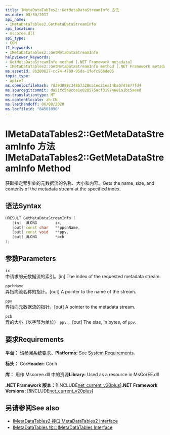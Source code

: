 ```yaml
---
title: IMetaDataTables2::GetMetaDataStreamInfo 方法
ms.date: 03/30/2017
api_name:
- IMetaDataTables2.GetMetaDataStreamInfo
api_location:
- mscoree.dll
api_type:
- COM
f1_keywords:
- IMetaDataTables2::GetMetaDataStreamInfo
helpviewer_keywords:
- GetMetaDataStreamInfo method [.NET Framework metadata]
- IMetaDataTables2::GetMetaDataStreamInfo method [.NET Framework metadata]
ms.assetid: 8b280627-cc74-4789-95da-1fefc966de05
topic_type:
- apiref
ms.openlocfilehash: 7d39d089c348b7320651ed21ea14ba07d7877fd4
ms.sourcegitcommit: da21fc5a8cce1e028575acf31974681a1bc5aeed
ms.translationtype: MT
ms.contentlocale: zh-CN
ms.lasthandoff: 06/08/2020
ms.locfileid: "84501090"
---
```

# <a name="imetadatatables2getmetadatastreaminfo-method"></a><span data-ttu-id="1c0ea-102">IMetaDataTables2::GetMetaDataStreamInfo 方法</span><span class="sxs-lookup"><span data-stu-id="1c0ea-102">IMetaDataTables2::GetMetaDataStreamInfo Method</span></span>
<span data-ttu-id="1c0ea-103">获取指定索引处的元数据流的名称、大小和内容。</span><span class="sxs-lookup"><span data-stu-id="1c0ea-103">Gets the name, size, and contents of the metadata stream at the specified index.</span></span>  
  
## <a name="syntax"></a><span data-ttu-id="1c0ea-104">语法</span><span class="sxs-lookup"><span data-stu-id="1c0ea-104">Syntax</span></span>  
  
```cpp  
HRESULT GetMetaDataStreamInfo (  
   [in]  ULONG        ix,  
   [out] const char   **ppchName,  
   [out] const void   **ppv,  
   [out] ULONG        *pcb  
);  
```  
  
## <a name="parameters"></a><span data-ttu-id="1c0ea-105">参数</span><span class="sxs-lookup"><span data-stu-id="1c0ea-105">Parameters</span></span>  
 `ix`  
 <span data-ttu-id="1c0ea-106">中请求的元数据流的索引。</span><span class="sxs-lookup"><span data-stu-id="1c0ea-106">[in] The index of the requested metadata stream.</span></span>  
  
 `ppchName`  
 <span data-ttu-id="1c0ea-107">弄指向流名称的指针。</span><span class="sxs-lookup"><span data-stu-id="1c0ea-107">[out] A pointer to the name of the stream.</span></span>  
  
 `ppv`  
 <span data-ttu-id="1c0ea-108">弄指向元数据流的指针。</span><span class="sxs-lookup"><span data-stu-id="1c0ea-108">[out] A pointer to the metadata stream.</span></span>  
  
 `pcb`  
 <span data-ttu-id="1c0ea-109">弄的大小（以字节为单位） `ppv` 。</span><span class="sxs-lookup"><span data-stu-id="1c0ea-109">[out] The size, in bytes, of `ppv`.</span></span>  
  
## <a name="requirements"></a><span data-ttu-id="1c0ea-110">要求</span><span class="sxs-lookup"><span data-stu-id="1c0ea-110">Requirements</span></span>  
 <span data-ttu-id="1c0ea-111">**平台：** 请参阅[系统要求](../../get-started/system-requirements.md)。</span><span class="sxs-lookup"><span data-stu-id="1c0ea-111">**Platforms:** See [System Requirements](../../get-started/system-requirements.md).</span></span>  
  
 <span data-ttu-id="1c0ea-112">**标头：** Cor</span><span class="sxs-lookup"><span data-stu-id="1c0ea-112">**Header:** Cor.h</span></span>  
  
 <span data-ttu-id="1c0ea-113">**库：** 用作 Mscoree.dll 中的资源</span><span class="sxs-lookup"><span data-stu-id="1c0ea-113">**Library:** Used as a resource in MsCorEE.dll</span></span>  
  
 <span data-ttu-id="1c0ea-114">**.NET Framework 版本：**[!INCLUDE[net_current_v20plus](../../../../includes/net-current-v20plus-md.md)]</span><span class="sxs-lookup"><span data-stu-id="1c0ea-114">**.NET Framework Versions:** [!INCLUDE[net_current_v20plus](../../../../includes/net-current-v20plus-md.md)]</span></span>  
  
## <a name="see-also"></a><span data-ttu-id="1c0ea-115">另请参阅</span><span class="sxs-lookup"><span data-stu-id="1c0ea-115">See also</span></span>

- [<span data-ttu-id="1c0ea-116">IMetaDataTables2 接口</span><span class="sxs-lookup"><span data-stu-id="1c0ea-116">IMetaDataTables2 Interface</span></span>](imetadatatables2-interface.md)
- [<span data-ttu-id="1c0ea-117">IMetaDataTables 接口</span><span class="sxs-lookup"><span data-stu-id="1c0ea-117">IMetaDataTables Interface</span></span>](imetadatatables-interface.md)
